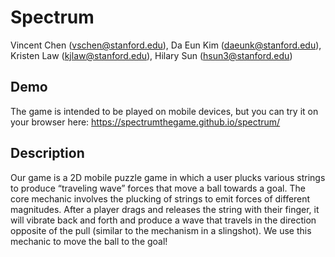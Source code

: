 # Spectrum
Vincent Chen (vschen@stanford.edu), Da Eun Kim (daeunk@stanford.edu), Kristen Law (kjlaw@stanford.edu), Hilary Sun (hsun3@stanford.edu)

## Demo 
The game is intended to be played on mobile devices, but you can try it on your browser here: https://spectrumthegame.github.io/spectrum/

## Description 
Our game is a 2D mobile puzzle game in which a user plucks various strings to produce “traveling wave” forces that move a ball towards a goal. The core mechanic involves the plucking of strings to emit forces of different magnitudes. After a player drags and releases the string with their finger, it will vibrate back and forth and produce a wave that travels in the direction opposite of the pull (similar to the mechanism in a slingshot). We use this mechanic to move the ball to the goal!

